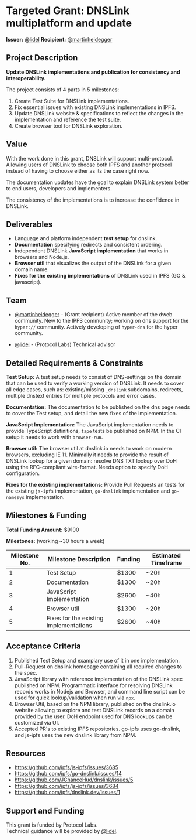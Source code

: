 # Targeted Grant: DNSLink multiplatform and update

**Issuer:** [@lidel][]
**Recipient:** [@martinheidegger][]

## Project Description

**Update DNSLink implementations and publication for consistency and interoperability.**

The project consists of 4 parts in 5 milestones:

1. Create Test Suite for DNSLink implementations.
2. Fix essential issues with existing DNSLink implementations in IPFS.
3. Update DNSLink website & specifications to reflect the changes in the implementation and reference the test suite.
4. Create browser tool for DNSLink exploration.

## Value

With the work done in this grant, DNSLink will support multi-protocol. Allowing users of DNSLink to choose both IPFS and another protocol instead of having to choose either as its the case right now.

The documentation updates have the goal to explain DNSLink system better to end users, developers and implementers.

The consistency of the implementations is to increase the confidence in DNSLink.

## Deliverables

- Language and platform independent **test setup** for dnslink.
- **Documentation** specifying redirects and consistent ordering.
- Independent DNSLink **JavaScript implementation** that works in browsers and Node.js.
- **Browser util** that visualizes the output of the DNSLink for a given domain name.
- **Fixes for the existing implementations** of DNSLink used in IPFS (GO & javascript).

## Team

- [@martinheidegger][] - (Grant recipient) Active member of the dweb community.
   New to the IPFS community; working on dns support for the `hyper://` community. Actively developing of `hyper-dns` for the hyper community.

- [@lidel][] - (Protocol Labs) Technical advisor

## Detailed Requirements & Constraints

**Test Setup:** A test setup needs to consist of DNS-settings on the domain that can be used to verify a working version of DNSLink. It needs to cover all edge cases, such as: existing/missing `_dnslink` subdomains, redirects, multiple dnstext entries for multiple protocols and error cases.

**Documentation:** The documentation to be published on the dns page needs to cover the Test setup, and detail the new fixes of the implementation.

**JavaScript Implementation:** The JavaScript implementation needs to provide TypeScript definitions, `tape` tests be published on NPM. In the CI setup it needs to work with `browser-run`.

**Browser util:** The browser util at dnslink.io needs to work on modern browsers, excluding IE 11. Minimally it needs to provide the result of DNSLink lookup for a given domain: resolve DNS TXT lookup over DoH using the RFC-compliant wire-format. Needs option to specify DoH configuration.

**Fixes for the existing implementations:** Provide Pull Requests an tests for the existing `js-ipfs` implementation, `go-dnslink` implementation and `go-namesys` implementation.

## Milestones & Funding

**Total Funding Amount:**  $9100 <!-- List the total proposed funding amount (currently in USD, eventually can be a distribution between USD/FIL)-->

**Milestones:** (working ~30 hours a week)<!-- Make sure that the values in the Funding column add up to the Total Funding Amount listed above.-->

| Milestone No. | Milestone Description | Funding | Estimated Timeframe |
| --- | --- | --- | --- |
| 1 | Test Setup | $1300 | ~20h  |
| 2 | Documentation | $1300 | ~20h  |
| 3 | JavaScript Implementation | $2600 | ~40h  |
| 4 | Browser util | $1300 | ~20h |
| 5 | Fixes for the existing implementations | $2600 | ~40h  |

## Acceptance Criteria

<!-- What are the acceptance criteria for each milestone and for the final deliverables? These should be as objective as possible. They will be used to determine whether or not a grantee will receive payment for work completed for a milestone. -->

1. Published Test Setup and examplary use of it in one implementation.
2. Pull-Request on dnslink homepage containing all required changes to the spec.
3. JavaScript library with reference implementation of the DNSLink spec published on NPM. Programmatic interface for resolving DNSLink records works in Nodejs and Browser, and command line script can be used for quick lookup/validation when run via `npx`.
4. Browser Util, based on the NPM library, published on the dnslink.io website allowing to explore and test DNSLink records on a domain provided by the user. DoH endpoint used for DNS lookups can be customized via UI.
6. Accepted PR's to existing IPFS repositories. go-ipfs uses go-dnslink, and js-ipfs uses the new dnslink library from NPM. 

## Resources

<!-- Link any resources that might be helpful for an implementer who is working on this project.-->

- https://github.com/ipfs/js-ipfs/issues/3685
- https://github.com/ipfs/go-dnslink/issues/14
- https://github.com/JChanceHud/dnslink/issues/5
- https://github.com/ipfs/js-ipfs/issues/3684
- https://github.com/ipfs/dnslink.dev/issues/1

## Support and Funding


This grant is funded by Protocol Labs.  
Technical guidance will be provided by [@lidel][].

[@lidel]: https://github.com/lidel
[@martinheidegger]: https://github.com/martinheidegger
